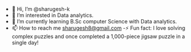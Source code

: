 - 👋 Hi, I’m @sharugesh-k
- 👀 I’m interested in Data analytics.
- 🌱 I’m currently learning B.Sc computer Science with Data analytics.
- 📫 How to reach me sharugesh8@gmail.com
-⚡ Fun fact: I love solving complex puzzles and once completed a 1,000-piece jigsaw puzzle in a single day!


<!---
sharugesh-k/sharugesh-k is a ✨ special ✨ repository because its `README.md` (this file) appears on your GitHub profile.
You can click the Preview link to take a look at your changes.
--->
